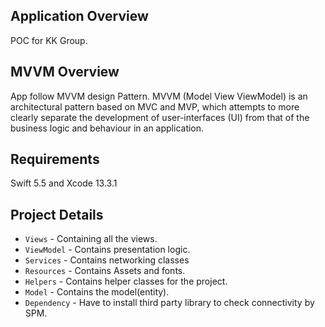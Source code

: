 
Application Overview
------
POC for KK Group.

MVVM Overview
------
App follow MVVM design Pattern. MVVM (Model View ViewModel) is an architectural pattern based on MVC and MVP, which attempts to more clearly separate the development of user-interfaces (UI) from that of the business logic and behaviour in an application. 

Requirements
-----

Swift 5.5 and  Xcode 13.3.1

    
Project Details
-----
* `Views` - Containing all the views.
* `ViewModel` - Contains presentation logic.
* `Services` - Contains networking classes
* `Resources` - Contains Assets and fonts.
* `Helpers` - Contains helper classes for the project.
* `Model` - Contains the model(entity).
* `Dependency` - Have to install third party library to check connectivity by SPM.

